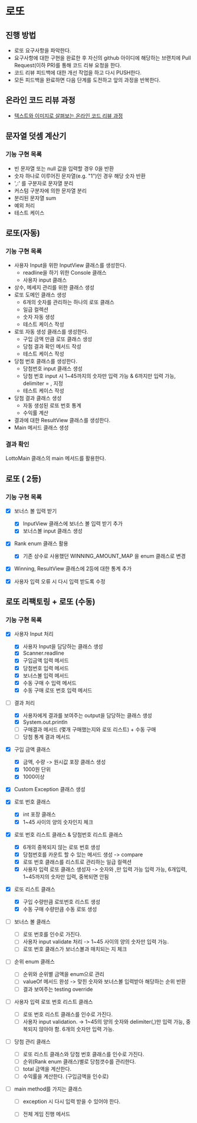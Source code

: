 # 로또
## 진행 방법
* 로또 요구사항을 파악한다.
* 요구사항에 대한 구현을 완료한 후 자신의 github 아이디에 해당하는 브랜치에 Pull Request(이하 PR)를 통해 코드 리뷰 요청을 한다.
* 코드 리뷰 피드백에 대한 개선 작업을 하고 다시 PUSH한다.
* 모든 피드백을 완료하면 다음 단계를 도전하고 앞의 과정을 반복한다.

## 온라인 코드 리뷰 과정
* [텍스트와 이미지로 살펴보는 온라인 코드 리뷰 과정](https://github.com/next-step/nextstep-docs/tree/master/codereview)

## 문자열 덧셈 계산기
### 기능 구현 목록
- 빈 문자열 또는 null 값을 입력할 경우 0을 반환
- 숫자 하나로 이루어진 문자열(e.g. "1")인 경우 해당 숫자 반환  
- ',:' 를 구분자로 문자열 분리
- 커스텀 구분자에 의한 문자열 분리
- 분리된 문자열 sum
- 예외 처리
- 테스트 케이스

## 로또(자동)
### 기능 구현 목록
- 사용자 Input을 위한 InputView 클래스를 생성한다.
  - readline을 하기 위한 Console 클래스
  - 사용자 input 클래스
- 상수, 메세지 관리를 위한 클래스 생성
- 로또 도메인 클래스 생성
  - 6개의 숫자를 관리하는 하나의 로또 클래스
  - 일급 컬렉션
  - 숫자 자동 생성
  - 테스트 케이스 작성
- 로또 자동 생성 클래스를 생성한다.
  - 구입 금액 만큼 로또 클래스 생성
  - 당첨 결과 확인 메서드 작성
  - 테스트 케이스 작성
- 당첨 번호 클래스를 생성한다.
  - 당첨번호 input 클래스 생성
  - 당첨 번호 input 시 1~45까지의 숫자만 입력 가능 & 6까지만 입력 가능, delimiter = , 지정
  - 테스트 케이스 작성
- 당첨 결과 클래스 생성
  - 자동 생성된 로또 번호 통계
  - 수익률 계산
- 결과에 대한 ResultView 클래스를 생성한다.
- Main 메서드 클래스 생성

### 결과 확인
LottoMain 클래스의 main 메서드를 활용한다.


## 로또 ( 2등)
### 기능 구현 목록
- [x] 보너스 볼 입력 받기
  - [x] InputView 클래스에 보너스 볼 입력 받기 추가
  - [x] 보너스볼 input 클래스 생성
- [x] Rank enum 클래스 활용
  - [x] 기존 상수로 사용했던 WINNING_AMOUNT_MAP 을 enum 클래스로 변경
- [x] Winning, ResultView 클래스에 2등에 대한 통계 추가
- [x] 사용자 입력 오류 시 다시 입력 받도록 수정


## 로또 리팩토링 + 로또 (수동)
### 기능 구현 목록


- [x] 사용자 Input 처리
  - [x] 사용자 Input을 담당하는 클래스 생성
  - [x] Scanner.readline
  - [x] 구입금액 입력 메서드
  - [x] 당첨번호 입력 메서드
  - [x] 보너스볼 입력 메서드
  - [x] 수동 구매 수 입력 메서드
  - [x] 수동 구매 로또 번호 입력 메서드

- [ ] 결과 처리
  - [x] 사용자에게 결과를 보여주는 output을 담당하는 클래스 생성
  - [x] System.out.println
  - [ ] 구매결과 메서드 (몇개 구매했는지와 로또 리스트) + 수동 구매
  - [ ] 당첨 통계 결과 메서드

- [x] 구입 금액 클래스
  - [x] 금액, 수량 -> 원시값 포장 클래스 생성
  - [x] 1000원 단위
  - [x] 1000이상
- [x] Custom Exception 클래스 생성

- [x] 로또 번호 클래스
  - [x] int 포장 클래스
  - [x] 1~45 사이의 양의 숫자인지 체크

- [x] 로또 번호 리스트 클래스 & 당첨번호 리스트 클래스
  - [x] 6개의 중복되지 않는 로또 번호 생성
  - [x] 당첨번호를 카운트 할 수 있는 메서드 생성 -> compare
  - [x] 로또 번호 클래스를 리스트로 관리하는 일급 컬렉션
  - [x] 사용자 입력 로또 클래스 생성자 -> 숫자와 ,만 입력 가능 입력 가능, 6개입력, 1~45까지의 숫자만 입력, 중복되면 안됨

- [x] 로또 리스트 클래스
  - [x] 구입 수량만큼 로또번호 리스트 생성
  - [x] 수동 구매 수량만큼 수동 로또 생성

- [ ] 보너스 볼 클래스
  - [ ] 로또 번호를 인수로 가진다.
  - [ ] 사용자 input validate 처리 -> 1~45 사이의 양의 숫자만 입력 가능.
  - [ ] 로또 번호 클래스가 보너스볼과 매치되는 지 체크

- [ ] 순위 enum 클래스
  - [ ] 순위와 순위별 금액을 enum으로 관리
  - [ ] valueOf 메서드 완성 -> 맞힌 숫자와 보너스볼 입력받아 해당하는 순위 반환
  - [ ] 결과 보여주는 testing override

- [ ] 사용자 입력 로또 번호 리스트 클래스
  - [ ] 로또 번호 리스트 클래스를 인수로 가진다.
  - [ ] 사용자 input validation. -> 1~45의 양의 숫자와 delimiter(,)만 입력 가능, 중복되지 않아야 함. 6개의 숫자만 입력 가능.

- [ ] 당첨 관리 클래스
  - [ ] 로또 리스트 클래스와 당첨 번호 클래스를 인수로 가진다.
  - [ ] 순위(Rank enum 클래스)별로 당첨갯수를 관리한다.
  - [ ] total 금액을 계산한다.
  - [ ] 수익률을 계산한다. (구입금액을 인수로)

- [ ] main method를 가지는 클래스
  - [ ] exception 시 다시 입력 받을 수 있어야 한다.
  - [ ] 전체 게임 진행 메서드

